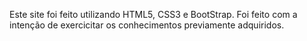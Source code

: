 Este site foi feito utilizando HTML5, CSS3 e BootStrap. Foi feito com a intenção de exercicitar os conhecimentos previamente adquiridos.
